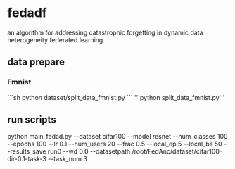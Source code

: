 # fedadf
an algorithm for addressing catastrophic forgetting in dynamic data heterogeneity federated learning
## data prepare
### Fmnist
\`\`\`sh
python dataset/split_data_fmnist.py
\`\`\`
'''python split_data_fmnist.py'''
## run scripts
python main_fedad.py --dataset cifar100 --model resnet --num_classes 100 --epochs 100 --lr 0.1 --num_users 20 --frac 0.5 --local_ep 5 --local_bs 50 --results_save run0 --wd 0.0 --datasetpath /root/FedAnc/dataset/cifar100-dir-0.1-task-3 --task_num 3
